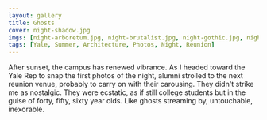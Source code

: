 ```yaml
---
layout: gallery
title: Ghosts
cover: night-shadow.jpg
imgs: [night-arboretum.jpg, night-brutalist.jpg, night-gothic.jpg, night-pillars.jpg, night-rotunda.jpg, night-statue.jpg, night-sterling.jpg, night-ghosts.jpg, night-tree.jpg, night-shadow.jpg]
tags: [Yale, Summer, Architecture, Photos, Night, Reunion]
---
```


After sunset, the campus has renewed vibrance. As I headed toward the Yale Rep to snap the first photos of the night, alumni strolled to the next reunion venue, probably to carry on with their carousing. They didn't strike me as nostalgic. They were ecstatic, as if still college students but in the guise of forty, fifty, sixty year olds. Like ghosts streaming by, untouchable, inexorable.